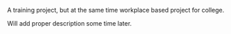 A training project, but at the same time workplace based project for college.

Will add proper description some time later.